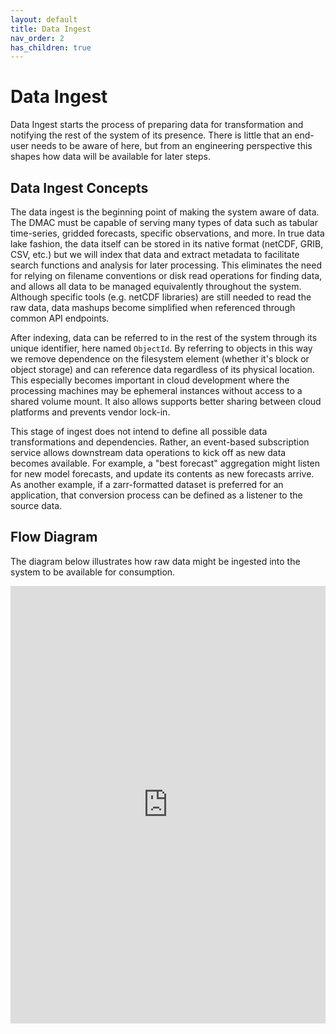 ```yaml
---
layout: default
title: Data Ingest
nav_order: 2
has_children: true
---
```


# Data Ingest

Data Ingest starts the process of preparing data for transformation and notifying the rest of the system of its presence. There is little that an end-user needs to be aware of here, but from an engineering perspective this shapes how data will be available for later steps.

## Data Ingest Concepts

The data ingest is the beginning point of making the system aware of data. The DMAC must be capable of serving many types of data such as tabular time-series, gridded forecasts, specific observations, and more. In true data lake fashion, the data itself can be stored in its native format (netCDF, GRIB, CSV, etc.) but we will index that data and extract metadata to facilitate search functions and analysis for later processing. This eliminates the need for relying on filename conventions or disk read operations for finding data, and allows all data to be managed equivalently throughout the system. Although specific tools (e.g. netCDF libraries) are still needed to read the raw data, data mashups become simplified when referenced through common API endpoints.

After indexing, data can be referred to in the rest of the system through its unique identifier, here named `ObjectId`. By referring to objects in this way we remove dependence on the filesystem element (whether it's block or object storage) and can reference data regardless of its physical location. This especially becomes important in cloud development where the processing machines may be ephemeral instances without access to a shared volume mount. It also allows supports better sharing between cloud platforms and prevents vendor lock-in.

This stage of ingest does not intend to define all possible data transformations and dependencies. Rather, an event-based subscription service allows downstream data operations to kick off as new data becomes available. For example, a "best forecast" aggregation might listen for new model forecasts, and update its contents as new forecasts arrive. As another example, if a zarr-formatted dataset is preferred for an application, that conversion process can be defined as a listener to the source data.

## Flow Diagram

The diagram below illustrates how raw data might be ingested into the system to be available for consumption.

<embed src="https://asascience-open.github.io/nextgen-dmac/assets/data-ingest.pdf" type="application/pdf" width="100%" height="700px"/>

